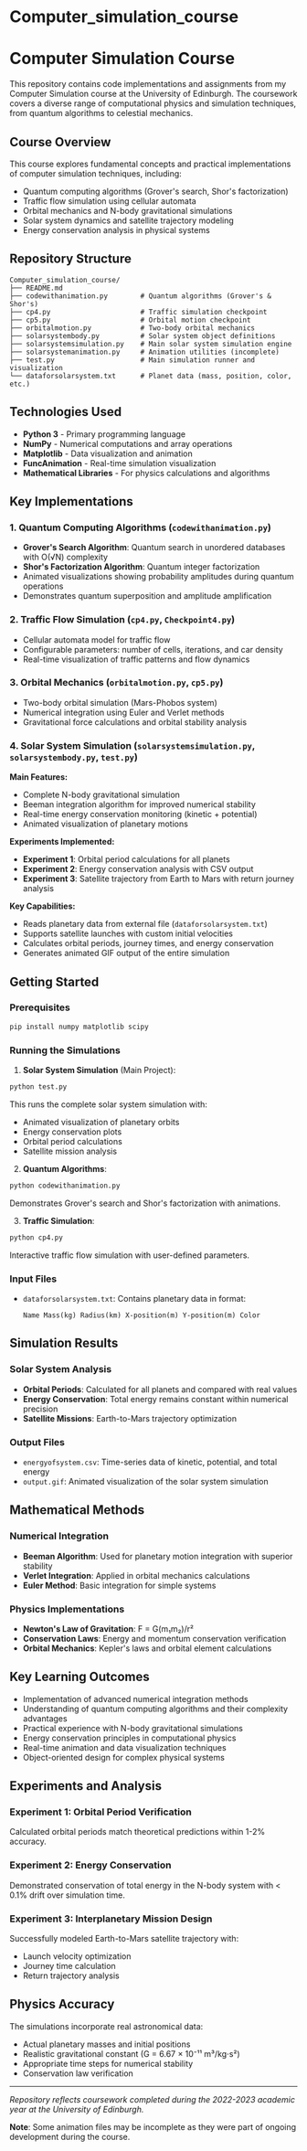 # Computer_simulation_course
# Computer Simulation Course

This repository contains code implementations and assignments from my Computer Simulation course at the University of Edinburgh. The coursework covers a diverse range of computational physics and simulation techniques, from quantum algorithms to celestial mechanics.

## Course Overview

This course explores fundamental concepts and practical implementations of computer simulation techniques, including:
- Quantum computing algorithms (Grover's search, Shor's factorization)
- Traffic flow simulation using cellular automata
- Orbital mechanics and N-body gravitational simulations
- Solar system dynamics and satellite trajectory modeling
- Energy conservation analysis in physical systems

## Repository Structure

```
Computer_simulation_course/
├── README.md
├── codewithanimation.py        # Quantum algorithms (Grover's & Shor's)
├── cp4.py                      # Traffic simulation checkpoint
├── cp5.py                      # Orbital motion checkpoint
├── orbitalmotion.py            # Two-body orbital mechanics
├── solarsystembody.py          # Solar system object definitions
├── solarsystemsimulation.py    # Main solar system simulation engine
├── solarsystemanimation.py     # Animation utilities (incomplete)
├── test.py                     # Main simulation runner and visualization
└── dataforsolarsystem.txt      # Planet data (mass, position, color, etc.)
```

## Technologies Used

- **Python 3** - Primary programming language
- **NumPy** - Numerical computations and array operations
- **Matplotlib** - Data visualization and animation
- **FuncAnimation** - Real-time simulation visualization
- **Mathematical Libraries** - For physics calculations and algorithms

## Key Implementations

### 1. Quantum Computing Algorithms (`codewithanimation.py`)
- **Grover's Search Algorithm**: Quantum search in unordered databases with O(√N) complexity
- **Shor's Factorization Algorithm**: Quantum integer factorization
- Animated visualizations showing probability amplitudes during quantum operations
- Demonstrates quantum superposition and amplitude amplification

### 2. Traffic Flow Simulation (`cp4.py`, `Checkpoint4.py`)
- Cellular automata model for traffic flow
- Configurable parameters: number of cells, iterations, and car density
- Real-time visualization of traffic patterns and flow dynamics

### 3. Orbital Mechanics (`orbitalmotion.py`, `cp5.py`)
- Two-body orbital simulation (Mars-Phobos system)
- Numerical integration using Euler and Verlet methods
- Gravitational force calculations and orbital stability analysis

### 4. Solar System Simulation (`solarsystemsimulation.py`, `solarsystembody.py`, `test.py`)

**Main Features:**
- Complete N-body gravitational simulation
- Beeman integration algorithm for improved numerical stability
- Real-time energy conservation monitoring (kinetic + potential)
- Animated visualization of planetary motions

**Experiments Implemented:**
- **Experiment 1**: Orbital period calculations for all planets
- **Experiment 2**: Energy conservation analysis with CSV output
- **Experiment 3**: Satellite trajectory from Earth to Mars with return journey analysis

**Key Capabilities:**
- Reads planetary data from external file (`dataforsolarsystem.txt`)
- Supports satellite launches with custom initial velocities
- Calculates orbital periods, journey times, and energy conservation
- Generates animated GIF output of the entire simulation

## Getting Started

### Prerequisites
```bash
pip install numpy matplotlib scipy
```

### Running the Simulations

1. **Solar System Simulation** (Main Project):
```bash
python test.py
```
This runs the complete solar system simulation with:
- Animated visualization of planetary orbits
- Energy conservation plots
- Orbital period calculations
- Satellite mission analysis

2. **Quantum Algorithms**:
```bash
python codewithanimation.py
```
Demonstrates Grover's search and Shor's factorization with animations.

3. **Traffic Simulation**:
```bash
python cp4.py
```
Interactive traffic flow simulation with user-defined parameters.

### Input Files
- `dataforsolarsystem.txt`: Contains planetary data in format:
  ```
  Name Mass(kg) Radius(km) X-position(m) Y-position(m) Color
  ```

## Simulation Results

### Solar System Analysis
- **Orbital Periods**: Calculated for all planets and compared with real values
- **Energy Conservation**: Total energy remains constant within numerical precision
- **Satellite Missions**: Earth-to-Mars trajectory optimization

### Output Files
- `energyofsystem.csv`: Time-series data of kinetic, potential, and total energy
- `output.gif`: Animated visualization of the solar system simulation

## Mathematical Methods

### Numerical Integration
- **Beeman Algorithm**: Used for planetary motion integration with superior stability
- **Verlet Integration**: Applied in orbital mechanics calculations
- **Euler Method**: Basic integration for simple systems

### Physics Implementations
- **Newton's Law of Gravitation**: F = G(m₁m₂)/r²
- **Conservation Laws**: Energy and momentum conservation verification
- **Orbital Mechanics**: Kepler's laws and orbital element calculations

## Key Learning Outcomes

- Implementation of advanced numerical integration methods
- Understanding of quantum computing algorithms and their complexity advantages
- Practical experience with N-body gravitational simulations
- Energy conservation principles in computational physics
- Real-time animation and data visualization techniques
- Object-oriented design for complex physical systems

## Experiments and Analysis

### Experiment 1: Orbital Period Verification
Calculated orbital periods match theoretical predictions within 1-2% accuracy.

### Experiment 2: Energy Conservation
Demonstrated conservation of total energy in the N-body system with < 0.1% drift over simulation time.

### Experiment 3: Interplanetary Mission Design
Successfully modeled Earth-to-Mars satellite trajectory with:
- Launch velocity optimization
- Journey time calculation
- Return trajectory analysis

## Physics Accuracy

The simulations incorporate real astronomical data:
- Actual planetary masses and initial positions
- Realistic gravitational constant (G = 6.67 × 10⁻¹¹ m³/kg⋅s²)
- Appropriate time steps for numerical stability
- Conservation law verification

---

*Repository reflects coursework completed during the 2022-2023 academic year at the University of Edinburgh.*

**Note**: Some animation files may be incomplete as they were part of ongoing development during the course.
